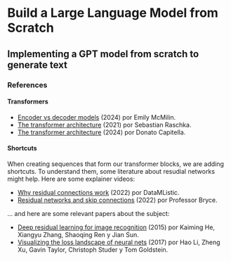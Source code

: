 # Build a Large Language Model from Scratch

## Implementing a GPT model from scratch to generate text

### References

#### Transformers

- [Encoder vs decoder models](https://www.youtube.com/watch?v=XdGeVzDiYgg) (2024) por Emily McMilin.
- [The transformer architecture](https://www.youtube.com/watch?v=tstbZXNCfLY) (2021) por Sebastian Raschka.
- [The transformer architecture](https://www.youtube.com/watch?v=GhdB7UMtGqs) (2024) por Donato Capitella.

#### Shortcuts

When creating sequences that form our transformer blocks, we are adding shortcuts. To understand them, some literature about resudial networks might help. Here are some explainer videos:

- [Why residual connections work](https://www.youtube.com/watch?v=Gey9CG6R6w8) (2022) por DataMListic.
- [Residual networks and skip connections](https://www.youtube.com/watch?v=Q1JCrG1bJ-A) (2022) por Professor Bryce.

... and here are some relevant papers about the subject:

- [Deep residual learning for image recognition](https://arxiv.org/abs/1512.03385) (2015) por Kaiming He, Xiangyu Zhang, Shaoqing Ren y Jian Sun.
- [Visualizing the loss landscape of neural nets](https://arxiv.org/abs/1712.09913) (2017) por Hao Li, Zheng Xu, Gavin Taylor, Christoph Studer y Tom Goldstein.
